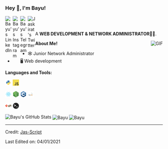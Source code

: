 




<h3 title="hehehe"> Hey 👋, I'm Bayu!</h3>

<a href="https://www.linkedin.com/in/bayuputra-5a4045202/">
  <img align="left" alt="Bayu's LinkedIn" width="24px" src="https://cdn.jsdelivr.net/npm/simple-icons@v3/icons/linkedin.svg" />
</a>
<a href="https://www.instagram.com/bayherl_">
  <img align="left" alt="Bayu's Instagram" width="24px" src="https://cdn.jsdelivr.net/npm/simple-icons@v3/icons/instagram.svg" />
</a>
<a href="https://www.t.me/dmtry18">
  <img align="left" alt="Bayu's Telegram" width="24px" src="https://cdn.jsdelivr.net/npm/simple-icons@v3/icons/telegram.svg" />
</a>
<a href="https://twitter.com/dMiTry0180">
  <img align="left" alt="Jaskirat's Twitter" width="24px" src="https://cdn.jsdelivr.net/npm/simple-icons@3.13.0/icons/twitter.svg" />
</a>




<br />
<br />

A **WEB DEVELOPMENT & NETWORK ADMINISTRATOR**🚀🚀.
 

  <img align="right" alt="GIF" src="https://i.pinimg.com/originals/e4/26/70/e426702edf874b181aced1e2fa5c6cde.gif" />

**About Me!**

- 🕸️ Junior Network Administrator
- 🖥️ Web development
 

**Languages and Tools:**  


<code><img height="20" src="https://raw.githubusercontent.com/github/explore/80688e429a7d4ef2fca1e82350fe8e3517d3494d/topics/python/python.png"></code>
<code><img height="20" src="https://raw.githubusercontent.com/github/explore/80688e429a7d4ef2fca1e82350fe8e3517d3494d/topics/javascript/javascript.png"></code>

<code><img height="20" src="https://raw.githubusercontent.com/github/explore/80688e429a7d4ef2fca1e82350fe8e3517d3494d/topics/react/react.png"></code>
<code><img height="20" src="https://raw.githubusercontent.com/github/explore/80688e429a7d4ef2fca1e82350fe8e3517d3494d/topics/nodejs/nodejs.png"></code>
<code><img height="20" src="https://raw.githubusercontent.com/github/explore/80688e429a7d4ef2fca1e82350fe8e3517d3494d/topics/cpp/cpp.png"></code>
<code><img height="20" src="https://raw.githubusercontent.com/github/explore/80688e429a7d4ef2fca1e82350fe8e3517d3494d/topics/mysql/mysql.png"></code>

<code><img height="20" src="https://raw.githubusercontent.com/github/explore/80688e429a7d4ef2fca1e82350fe8e3517d3494d/topics/git/git.png"></code>
<code><img height="20" src="https://raw.githubusercontent.com/github/explore/80688e429a7d4ef2fca1e82350fe8e3517d3494d/topics/terminal/terminal.png"></code>

<img src="https://github-readme-stats.vercel.app/api?username=bayuputra18&show_icons=true&hide_border=true&count_private=true&theme=shades-of-purple&icon_color=fad000" alt="Bayu's GitHub Stats">
<img align="center" src="https://github-readme-streak-stats.herokuapp.com/?user=bayuputra18&count_private=true&theme=radical" alt="Bayu" />
<img align="center" width=500 src="https://github-readme-stats.vercel.app/api/top-langs/?username=bayuputra18&count_private=true&theme=radical" alt="Bayu" />

----
Credit: [Jas-Script](https://github.com/Jas-Script)

Last Edited on: 04/01/2021
